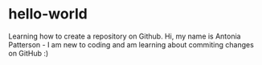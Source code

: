 # hello-world
Learning how to create a repository on Github.
Hi, my name is Antonia Patterson - I am new to coding and am learning about commiting changes on GitHub :)
